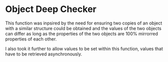 # Object Deep Checker

This function was inpsired by the need for ensuring two copies of an object with a similar structure could be obtained and the values of the two objects can differ as long as the properties of the two objects are 100% mirrorred properties of each other.

I also took it further to allow values to be set within this function, values that have to be retrieved asynchronously.


